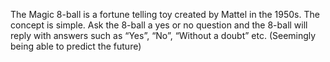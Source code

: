 The Magic 8-ball is a fortune telling toy created by Mattel in the 1950s.
The concept is simple. Ask the 8-ball a yes or no question and the 8-ball will reply with answers such as “Yes”, “No”, “Without a doubt” etc. (Seemingly being able to predict the future)